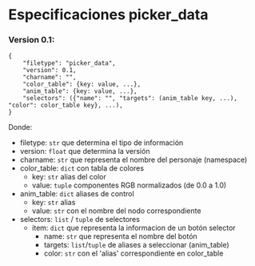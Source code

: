 Especificaciones picker_data 
============================

### Version 0.1:

    {
        "filetype": "picker_data",
        "version": 0.1,
        "charname": "",
        "color_table": {key: value, ...},
        "anim_table": {key: value, ...},
        "selectors": ({"name": "", "targets": (anim_table key, ...), "color": color_table key}, ...),
    }

Donde:

* filetype: `str` que determina el tipo de información
* version: `float` que determina la versión
* charname: `str` que representa el nombre del personaje (namespace)
* color_table: `dict` con tabla de colores
    * key: `str` alias del color
    * value: `tuple` componentes RGB normalizados (de 0.0 a 1.0)
* anim_table: `dict` aliases de control
    * key: `str` alias
    * value: `str` con el nombre del nodo correspondiente
* selectors: `list` / `tuple` de selectores
    * item: `dict` que representa la informacion de un botón selector
        * name: `str` que representa el nombre del botón
        * targets: `list`/`tuple` de aliases a seleccionar (anim_table)
        * color: `str` con el 'alias' correspondiente en color_table
